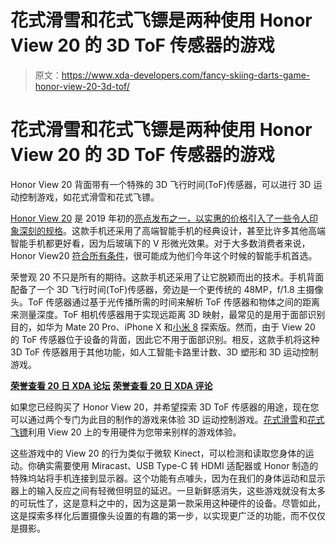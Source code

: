 # 花式滑雪和花式飞镖是两种使用 Honor View 20 的 3D ToF 传感器的游戏

> 原文：<https://www.xda-developers.com/fancy-skiing-darts-game-honor-view-20-3d-tof/>

# 花式滑雪和花式飞镖是两种使用 Honor View 20 的 3D ToF 传感器的游戏

Honor View 20 背面带有一个特殊的 3D 飞行时间(ToF)传感器，可以进行 3D 运动控制游戏，如花式滑雪和花式飞镖。

[Honor View 20](https://www.xda-developers.com/tag/honor-view20/) 是 2019 年初的[亮点发布之一，以实惠的价格引入了一些](https://www.xda-developers.com/honor-view20-europe-specs-features-pricing-availability/)[令人印象深刻的规格](https://www.xda-developers.com/honor-view-20-hands-on-first-impressions-review/)。这款手机还采用了高端智能手机的经典设计，甚至比许多其他高端智能手机都更好看，因为后玻璃下的 V 形微光效果。对于大多数消费者来说，Honor View20 [符合所有条件](https://www.xda-developers.com/honor-view20-review/)，很可能成为他们今年这个时候的智能手机首选。

荣誉观 20 不只是所有的期待。这款手机还采用了让它脱颖而出的技术。手机背面配备了一个 3D 飞行时间(ToF)传感器，旁边是一个更传统的 48MP，f/1.8 主摄像头。ToF 传感器通过基于光传播所需的时间来解析 ToF 传感器和物体之间的距离来测量深度。ToF 相机传感器用于实现远距离 3D 映射，最常见的是用于面部识别目的，如华为 Mate 20 Pro、iPhone X 和[小米 8](https://forum.xda-developers.com/mi-8) 探索版。然而，由于 View 20 的 ToF 传感器位于设备的背面，因此它不用于面部识别。相反，这款手机将这种 3D ToF 传感器用于其他功能，如人工智能卡路里计数、3D 塑形和 3D 运动控制游戏。

[**荣誉查看 20 日 XDA 论坛**](https://forum.xda-developers.com/honor-view-20) [**荣誉查看 20 日 XDA 评论**](https://www.xda-developers.com/honor-view20-review/)

如果您已经购买了 Honor View 20，并希望探索 3D ToF 传感器的用途，现在您可以通过两个专门为此目的制作的游戏来体验 3D 运动控制游戏。[花式滑雪](https://play.google.com/store/apps/details?id=com.hash.ARBodySkiing)和[花式飞镖](https://play.google.com/store/apps/details?id=com.HashTech.HwDart)利用 View 20 上的专用硬件为您带来别样的游戏体验。

这些游戏中的 View 20 的行为类似于微软 Kinect，可以检测和读取您身体的运动。你确实需要使用 Miracast、USB Type-C 转 HDMI 适配器或 Honor 制造的特殊坞站将手机连接到显示器。这个功能有点噱头，因为在我们的身体运动和显示器上的输入反应之间有轻微但明显的延迟。一旦新鲜感消失，这些游戏就没有太多的可玩性了，这是意料之中的，因为这是第一款采用这种硬件的设备。尽管如此，这是探索多样化后置摄像头设置的有趣的第一步，以实现更广泛的功能，而不仅仅是摄影。